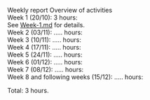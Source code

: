 Weekly report
Overview of activities  
Week 1 (20/10): 3 hours:  
See [Week-1.md](Week-1.md) for details.  
Week 2 (03/11): ..... hours:  
Week 3 (10/11): ..... hours:  
Week 4 (17/11): ..... hours:  
Week 5 (24/11): ..... hours:  
Week 6 (01/12): ..... hours:  
Week 7 (08/12): ..... hours:  
Week 8 and following weeks (15/12): ..... hours:  

Total: 3 hours.
